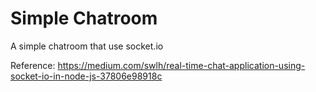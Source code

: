 # Simple Chatroom
A simple chatroom that use socket.io

Reference: https://medium.com/swlh/real-time-chat-application-using-socket-io-in-node-js-37806e98918c
